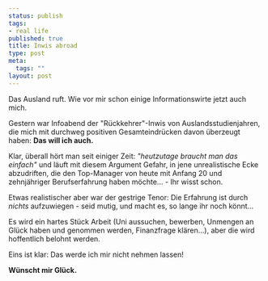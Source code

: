 ```yaml
--- 
status: publish
tags: 
- real life
published: true
title: Inwis abroad
type: post
meta: 
  tags: ""
layout: post
---
```

Das Ausland ruft. Wie vor mir schon einige Informationswirte jetzt auch mich.

Gestern war Infoabend der "Rückkehrer"-Inwis von Auslandsstudienjahren, die mich mit durchweg positiven Gesamteindrücken davon überzeugt haben: <b>Das will ich auch.</b>

Klar, überall hört man seit einiger Zeit: <em>"heutzutage braucht man das einfach"</em> und läuft mit diesem Argument Gefahr, in jene unrealistische Ecke abzudriften, die den Top-Manager von heute mit Anfang 20 und zehnjähriger Berufserfahrung haben möchte... - Ihr wisst schon.

Etwas realistischer aber war der gestrige Tenor: Die Erfahrung ist durch <i>nichts</i> aufzuwiegen - seid mutig, und macht es, so lange ihr noch könnt...

Es wird ein hartes Stück Arbeit (Uni aussuchen, bewerben, Unmengen an Glück haben und genommen werden, Finanzfrage klären...), aber die wird hoffentlich belohnt werden.

Eins ist klar: Das werde ich mir nicht nehmen lassen!

<b>Wünscht mir Glück.</b>
